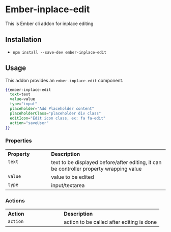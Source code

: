 # Ember-inplace-edit

This is Ember cli addon for inplace editing

## Installation

* `npm install --save-dev ember-inplace-edit`

## Usage
 This addon provides an `ember-inplace-edit` component.
 
```handlebars
{{ember-inplace-edit 
  text=text
  value=value
  type="input"
  placeholder="Add Placeholder content"
  placeholderClass="placeholder div class"
  editIcon="Edit icon class, ex: fa fa-edit" 
  action="saveUser" 
}}
```

### Properties

<table width="100%">
  <tr>
  	<th valign="top" width="120px" align="left">Property</th>
  	<th valign="top" align="left">Description</th>
  </tr>
  <tr>
    <td valign="top"><code>text</code></td>
    <td valign="top">text to be displayed before/after editing, it can be controller property wrapping value</td>
  </tr>
  <tr>
    <td valign="top"><code>value</code></td>
    <td valign="top">value to be edited</td>
  </tr>
  <tr>
    <td valign="top"><code>type</code></td>
    <td valign="top">input/textarea</td>
  </tr>
</table>

### Actions

<table width="100%">
  <tr>
  	<th valign="top" width="160px" align="left">Action</th>
  	<th valign="top" align="left">Description</th>
  </tr>
  <tr>
    <td valign="top"><code>action</code></td>
    <td valign="top">action to be called after editing is done</tr>
  </tr>
</table>
